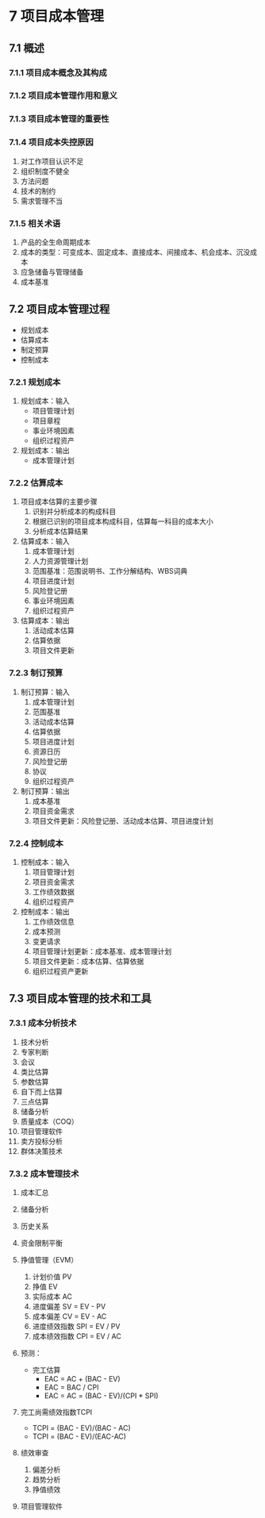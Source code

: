 # 7 项目成本管理

## 7.1 概述
### 7.1.1 项目成本概念及其构成

### 7.1.2 项目成本管理作用和意义

### 7.1.3 项目成本管理的重要性

### 7.1.4 项目成本失控原因
1. 对工作项目认识不足
2. 组织制度不健全
3. 方法问题
4. 技术的制约
5. 需求管理不当

### 7.1.5 相关术语
1. 产品的全生命周期成本
2. 成本的类型：可变成本、固定成本、直接成本、间接成本、机会成本、沉没成本
3. 应急储备与管理储备
4. 成本基准

## 7.2 项目成本管理过程
- 规划成本
- 估算成本
- 制定预算
- 控制成本

### 7.2.1 规划成本
1. 规划成本：输入
	- 项目管理计划
	- 项目章程
	- 事业环境因素
	- 组织过程资产
2. 规划成本：输出
	- 成本管理计划

###  7.2.2 估算成本
1. 项目成本估算的主要步骤
	1. 识别并分析成本的构成科目
	2. 根据已识别的项目成本构成科目，估算每一科目的成本大小
	3. 分析成本估算结果
2. 估算成本：输入
	1. 成本管理计划
	2. 人力资源管理计划
	3. 范围基准：范围说明书、工作分解结构、WBS词典
	4. 项目进度计划
	5. 风险登记册
	6. 事业环境因素
	7. 组织过程资产
3. 估算成本：输出
	1. 活动成本估算
	2. 估算依据
	4. 项目文件更新

### 7.2.3 制订预算
1. 制订预算：输入
	1. 成本管理计划
	2. 范围基准
	3. 活动成本估算
	4. 估算依据
	5. 项目进度计划
	6. 资源日历
	7. 风险登记册
	8. 协议
	9. 组织过程资产
2. 制订预算：输出
	1. 成本基准
	2. 项目资金需求
	3. 项目文件更新：风险登记册、活动成本估算、项目进度计划

### 7.2.4 控制成本
1. 控制成本：输入
	1. 项目管理计划
	2. 项目资金需求
	3. 工作绩效数据
	4. 组织过程资产
2. 控制成本：输出
	1. 工作绩效信息
	2. 成本预测
	3. 变更请求
	4. 项目管理计划更新：成本基准、成本管理计划
	5. 项目文件更新：成本估算、估算依据
	6. 组织过程资产更新

## 7.3 项目成本管理的技术和工具
### 7.3.1 成本分析技术
1. 技术分析
2. 专家判断
3. 会议
4. 类比估算
5. 参数估算
6. 自下而上估算
7. 三点估算
8. 储备分析
9. 质量成本（COQ）
10. 项目管理软件
11. 卖方投标分析
12. 群体决策技术

### 7.3.2 成本管理技术
1. 成本汇总
2. 储备分析
3. 历史关系
4. 资金限制平衡
5. 挣值管理（EVM）
	1. 计划价值 PV
	2. 挣值 EV
	3. 实际成本 AC
	4. 进度偏差 SV = EV - PV
	5. 成本偏差 CV = EV - AC
	6. 进度绩效指数 SPI = EV / PV
	7. 成本绩效指数 CPI = EV / AC
6. 预测：
	- 完工估算
		- EAC = AC + (BAC - EV)
		- EAC = BAC / CPI
		- EAC = AC = (BAC - EV)/(CPI * SPI)
7. 完工尚需绩效指数TCPI
	- TCPI = (BAC - EV)/(BAC - AC)
	- TCPI = (BAC - EV)/(EAC-AC)
	
8. 绩效审查
	1. 偏差分析
	2. 趋势分析
	3. 挣值绩效
9. 项目管理软件	